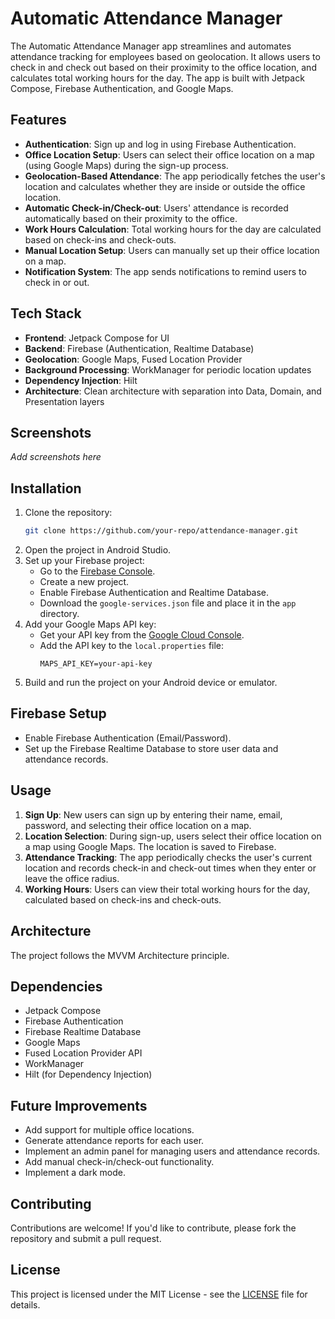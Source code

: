 # Automatic Attendance Manager

The Automatic Attendance Manager app streamlines and automates attendance tracking for employees based on geolocation. It allows users to check in and check out based on their proximity to the office location, and calculates total working hours for the day. The app is built with Jetpack Compose, Firebase Authentication, and Google Maps.

## Features

- **Authentication**: Sign up and log in using Firebase Authentication.
- **Office Location Setup**: Users can select their office location on a map (using Google Maps) during the sign-up process.
- **Geolocation-Based Attendance**: The app periodically fetches the user's location and calculates whether they are inside or outside the office location.
- **Automatic Check-in/Check-out**: Users' attendance is recorded automatically based on their proximity to the office.
- **Work Hours Calculation**: Total working hours for the day are calculated based on check-ins and check-outs.
- **Manual Location Setup**: Users can manually set up their office location on a map.
- **Notification System**: The app sends notifications to remind users to check in or out.

## Tech Stack

- **Frontend**: Jetpack Compose for UI
- **Backend**: Firebase (Authentication, Realtime Database)
- **Geolocation**: Google Maps, Fused Location Provider
- **Background Processing**: WorkManager for periodic location updates
- **Dependency Injection**: Hilt
- **Architecture**: Clean architecture with separation into Data, Domain, and Presentation layers

## Screenshots

_Add screenshots here_

## Installation

1. Clone the repository:
    ```bash
    git clone https://github.com/your-repo/attendance-manager.git
    ```
2. Open the project in Android Studio.
3. Set up your Firebase project:
    - Go to the [Firebase Console](https://console.firebase.google.com/).
    - Create a new project.
    - Enable Firebase Authentication and Realtime Database.
    - Download the `google-services.json` file and place it in the `app` directory.
4. Add your Google Maps API key:
    - Get your API key from the [Google Cloud Console](https://console.cloud.google.com/).
    - Add the API key to the `local.properties` file:
      ```
      MAPS_API_KEY=your-api-key
      ```
5. Build and run the project on your Android device or emulator.

## Firebase Setup

- Enable Firebase Authentication (Email/Password).
- Set up the Firebase Realtime Database to store user data and attendance records.

## Usage

1. **Sign Up**: New users can sign up by entering their name, email, password, and selecting their office location on a map.
2. **Location Selection**: During sign-up, users select their office location on a map using Google Maps. The location is saved to Firebase.
3. **Attendance Tracking**: The app periodically checks the user's current location and records check-in and check-out times when they enter or leave the office radius.
4. **Working Hours**: Users can view their total working hours for the day, calculated based on check-ins and check-outs.

## Architecture

The project follows the MVVM Architecture principle.

## Dependencies

- Jetpack Compose
- Firebase Authentication
- Firebase Realtime Database
- Google Maps
- Fused Location Provider API
- WorkManager
- Hilt (for Dependency Injection)

## Future Improvements

- Add support for multiple office locations.
- Generate attendance reports for each user.
- Implement an admin panel for managing users and attendance records.
- Add manual check-in/check-out functionality.
- Implement a dark mode.

## Contributing

Contributions are welcome! If you'd like to contribute, please fork the repository and submit a pull request.

## License

This project is licensed under the MIT License - see the [LICENSE](LICENSE) file for details.



